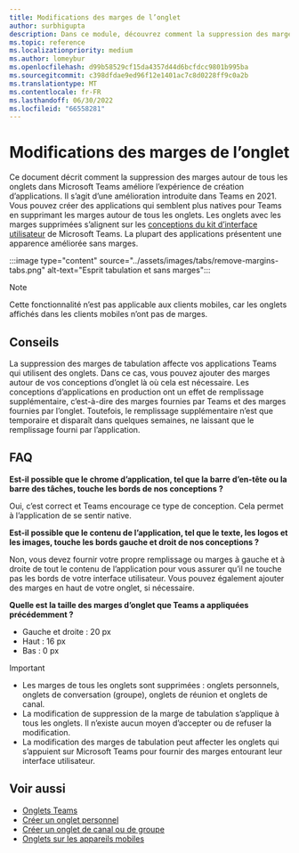 ```yaml
---
title: Modifications des marges de l’onglet
author: surbhigupta
description: Dans ce module, découvrez comment la suppression des marges de tabulation améliore l’expérience de création d’applications.
ms.topic: reference
ms.localizationpriority: medium
ms.author: lomeybur
ms.openlocfilehash: d99b58529cf15da4357d44d6bcfdcc9801b995ba
ms.sourcegitcommit: c398dfdae9ed96f12e1401ac7c8d0228ff9c0a2b
ms.translationtype: MT
ms.contentlocale: fr-FR
ms.lasthandoff: 06/30/2022
ms.locfileid: "66558281"
---
```

# <a name="tab-margin-changes"></a>Modifications des marges de l’onglet

Ce document décrit comment la suppression des marges autour de tous les onglets dans Microsoft Teams améliore l’expérience de création d’applications. Il s’agit d’une amélioration introduite dans Teams en 2021.
Vous pouvez créer des applications qui semblent plus natives pour Teams en supprimant les marges autour de tous les onglets. Les onglets avec les marges supprimées s’alignent sur les [conceptions du kit d’interface utilisateur](~/tabs/design/tabs.md) de Microsoft Teams. La plupart des applications présentent une apparence améliorée sans marges.

:::image type="content" source="../assets/images/tabs/remove-margins-tabs.png" alt-text="Esprit tabulation et sans marges":::

> [!NOTE]
> Cette fonctionnalité n’est pas applicable aux clients mobiles, car les onglets affichés dans les clients mobiles n’ont pas de marges.

## <a name="guidelines"></a>Conseils

La suppression des marges de tabulation affecte vos applications Teams qui utilisent des onglets. Dans ce cas, vous pouvez ajouter des marges autour de vos conceptions d’onglet là où cela est nécessaire. Les conceptions d’applications en production ont un effet de remplissage supplémentaire, c’est-à-dire des marges fournies par Teams et des marges fournies par l’onglet. Toutefois, le remplissage supplémentaire n’est que temporaire et disparaît dans quelques semaines, ne laissant que le remplissage fourni par l’application.

## <a name="faq"></a>FAQ

**Est-il possible que le chrome d’application, tel que la barre d’en-tête ou la barre des tâches, touche les bords de nos conceptions ?**

Oui, c’est correct et Teams encourage ce type de conception. Cela permet à l’application de se sentir native.

**Est-il possible que le contenu de l’application, tel que le texte, les logos et les images, touche les bords gauche et droit de nos conceptions ?**

Non, vous devez fournir votre propre remplissage ou marges à gauche et à droite de tout le contenu de l’application pour vous assurer qu’il ne touche pas les bords de votre interface utilisateur. Vous pouvez également ajouter des marges en haut de votre onglet, si nécessaire.

**Quelle est la taille des marges d’onglet que Teams a appliquées précédemment ?**

* Gauche et droite : 20 px
* Haut : 16 px
* Bas : 0 px

> [!IMPORTANT]
>
> * Les marges de tous les onglets sont supprimées : onglets personnels, onglets de conversation (groupe), onglets de réunion et onglets de canal.
> * La modification de suppression de la marge de tabulation s’applique à tous les onglets. Il n’existe aucun moyen d’accepter ou de refuser la modification.
> * La modification des marges de tabulation peut affecter les onglets qui s’appuient sur Microsoft Teams pour fournir des marges entourant leur interface utilisateur.

## <a name="see-also"></a>Voir aussi

* [Onglets Teams](~/tabs/what-are-tabs.md)
* [Créer un onglet personnel](~/tabs/how-to/create-personal-tab.md)
* [Créer un onglet de canal ou de groupe](~/tabs/how-to/create-channel-group-tab.md)
* [Onglets sur les appareils mobiles](~/tabs/design/tabs-mobile.md)
